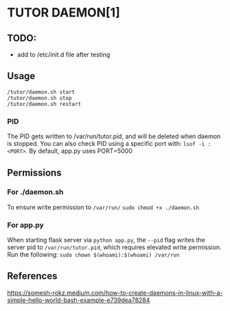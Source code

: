 # TUTOR DAEMON[1]

## TODO:
- add to /etc/init.d file after testing

## Usage 
```
/tutor/daemon.sh start 
/tutor/daemon.sh stop 
/tutor/daemon.sh restart 
```

### PID 
The PID gets written to /var/run/tutor.pid, and will be deleted when 
daemon is stopped. You can also check PID using a specific port with:
`lsof -i :<PORT>`. By default, app.py uses PORT=5000


## Permissions

### For ./daemon.sh
To ensure write permission to `/var/run/`
`sudo chmod +x ./daemon.sh`

### For app.py 
When starting flask server via `python app.py`, the `--pid` flag writes the server pid to `/var/run/tutor.pid`, which requires elevated write permission. Run the following:
`sudo chown $(whoami):$(whoami) /var/run`

## References
https://somesh-rokz.medium.com/how-to-create-daemons-in-linux-with-a-simple-hello-world-bash-example-e739dea78284

